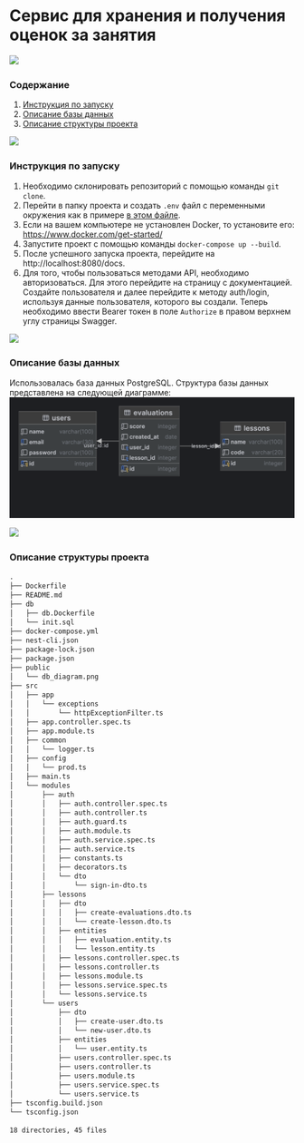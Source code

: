 # Сервис для хранения и получения оценок за занятия

<img src="https://mastergradschools.com/wp-content/uploads/2024/04/us-grading-system.jpg">

### Содержание

1. [Инструкция по запуску](#instruction)
2. [Описание базы данных](#database)
3. [Описание структуры проекта](#structure)

<img src="https://raw.githubusercontent.com/andreasbm/readme/master/assets/lines/rainbow.png">

### <a name="instruction"></a> Инструкция по запуску

1. Необходимо склонировать репозиторий с помощью команды `git clone`.
2. Перейти в папку проекта и создать `.env` файл с переменными окружения как в примере [в этом файле](.env.example).
3. Если на вашем компьютере не установлен Docker, то установите его: https://www.docker.com/get-started/
4. Запустите проект с помощью команды `docker-compose up --build`.
5. После успешного запуска проекта, перейдите на http://localhost:8080/docs.
6. Для того, чтобы пользоваться методами API, необходимо авторизоваться. Для этого перейдите на страницу с
   документацией. Создайте пользователя и далее перейдите к методу auth/login, используя данные пользователя, которого
   вы создали. Теперь необходимо ввести Bearer токен в поле `Authorize` в правом верхнем углу страницы Swagger.

<img src="https://raw.githubusercontent.com/andreasbm/readme/master/assets/lines/rainbow.png">

### <a name="api"></a> Описание базы данных

Использовалась база данных PostgreSQL. Структура базы данных представлена на следующей диаграмме:
![img.png](public/db_diagram.png)

<img src="https://raw.githubusercontent.com/andreasbm/readme/master/assets/lines/rainbow.png">

### <a name="structure"></a> Описание структуры проекта

```
.
├── Dockerfile
├── README.md
├── db
│   ├── db.Dockerfile
│   └── init.sql
├── docker-compose.yml
├── nest-cli.json
├── package-lock.json
├── package.json
├── public
│   └── db_diagram.png
├── src
│   ├── app
│   │   └── exceptions
│   │       └── httpExceptionFilter.ts
│   ├── app.controller.spec.ts
│   ├── app.module.ts
│   ├── common
│   │   └── logger.ts
│   ├── config
│   │   └── prod.ts
│   ├── main.ts
│   └── modules
│       ├── auth
│       │   ├── auth.controller.spec.ts
│       │   ├── auth.controller.ts
│       │   ├── auth.guard.ts
│       │   ├── auth.module.ts
│       │   ├── auth.service.spec.ts
│       │   ├── auth.service.ts
│       │   ├── constants.ts
│       │   ├── decorators.ts
│       │   └── dto
│       │       └── sign-in-dto.ts
│       ├── lessons
│       │   ├── dto
│       │   │   ├── create-evaluations.dto.ts
│       │   │   └── create-lesson.dto.ts
│       │   ├── entities
│       │   │   ├── evaluation.entity.ts
│       │   │   └── lesson.entity.ts
│       │   ├── lessons.controller.spec.ts
│       │   ├── lessons.controller.ts
│       │   ├── lessons.module.ts
│       │   ├── lessons.service.spec.ts
│       │   └── lessons.service.ts
│       └── users
│           ├── dto
│           │   ├── create-user.dto.ts
│           │   └── new-user.dto.ts
│           ├── entities
│           │   └── user.entity.ts
│           ├── users.controller.spec.ts
│           ├── users.controller.ts
│           ├── users.module.ts
│           ├── users.service.spec.ts
│           └── users.service.ts
├── tsconfig.build.json
└── tsconfig.json

18 directories, 45 files
```
